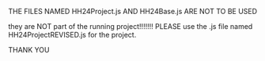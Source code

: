 THE FILES NAMED HH24Project.js AND HH24Base.js ARE NOT TO BE USED

they are NOT part of the running project!!!!!!!
PLEASE use the .js file named HH24ProjectREVISED.js for the project.

THANK YOU
